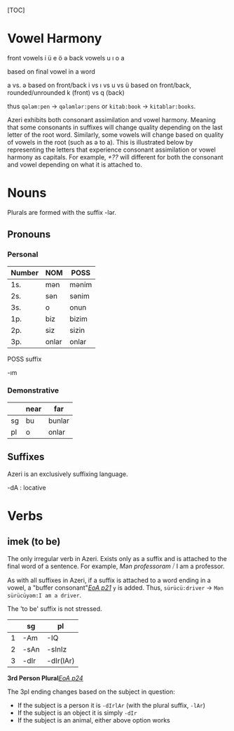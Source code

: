 [TOC]

# Vowel Harmony

front vowels i ü e ö ə
back vowels u ı o a

based on final vowel in a word

a vs. ə based on front/back
i vs ı vs u vs ü based on front/back, rounded/unrounded
k (front) vs q (back)

thus `qələm:pen` -> `qələmlər:pens` or `kitab:book` -> `kitablar:books`.

Azeri exhibits both consonant assimilation and vowel harmony. Meaning that some consonants in suffixes will change quality depending on the last letter of the root word. Similarly, some vowels will change based on quality of vowels in the root (such as ə to a). This is illustrated below by representing the letters that experience consonant assimilation or vowel harmony as capitals. For example, _+??_ will different for both the consonant and vowel depending on what it is attached to.

# Nouns

Plurals are formed with the suffix -lər.

## Pronouns

### Personal

Number | NOM    | POSS      
-------|--------|-------------
1s.    | mən    |mənim   
2s.    | sən    |sənim   
3s.    | o      |onun    
1p.    | biz    |bizim   
2p.    | siz    |sizin   
3p.    | onlar  |onlar   

POSS suffix

-ım 

### Demonstrative

&nbsp; | near | far
-------|------|------
sg     | bu   | bunlar
pl     | o    | onlar

## Suffixes

Azeri is an exclusively suffixing language. 

-dA
: locative

# Verbs

## imek (to be)

The only irregular verb in Azeri. Exists only as a suffix and is attached to the final word of a sentence. For example, <ex>_Mən professoram_ ⧸ I am a professor.</ex>

As with all suffixes in Azeri, if a suffix is attached to a word ending in a vowel, a "buffer consonant"<cite>[EoA p21](#eoa)</cite> `y` is added. Thus, `sürücü:driver` → `Mən sürücüyəm:I am a driver`.

<attn>The 'to be' suffix is not stressed.</attn>

&nbsp; |sg |pl
-|-----|--
1|-Am  | -IQ
2|-sAn | -sInIz
3|-dIr | -dIr(lAr)

**3rd Person Plural**<cite>[EoA p24](#eoa)</cite>

The 3pl ending changes based on the subject in question:

* If the subject is a person it is `-dIrlAr` (with the plural suffix, `-lAr`)
* If the subject is an object it is simply `-dIr`
* If the subject is an animal, either above option works
